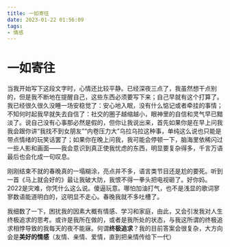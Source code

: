 ```yaml
---
title: 一如寄往
date: 2023-01-22 01:56:09
tags:
- 情感
---
```


# 一如寄往

当我开始写下这段文字时，心情还比较平静。已经深夜三点了，我虽然想干点别的，但是我不断地在提醒自己，这些东西必须要写下来；自己早就有这个打算了。我已经很久很久没睡一场安稳觉了：安心地入眠，没有什么惦记或者牵挂的事情；不知何时起我早就失去自信了：社交的圈子越缩越小，眼神里的自信和灵气早已黯淡了。说自己没有心事那必然是假的，但你让我说出来，首先如果你是在早上问我我会跟你讲“我找不到女朋友”“内卷压力大”乌拉乌拉这种事，单纯这么说也只能是带点情绪的玩笑话罢了；如果你在晚上问我，我可能会停顿一下，脑海里依稀闪过一些人影和画面——我会意识到真正使我忧虑的东西，明显要复杂得多，千言万语最后也会化成一句叹息。



刚刚结束不就的春晚真的一塌糊涂，亮点并不多，语言类节目还是尬的要死。听到一首《马上就会好的》最让我破大防，我恨不得一拳头把电视砸了。好你妈。2022是灾难，你凭什么这么说。傻逼玩意。哪怕加油打气，也不是浅显的歌词寥寥数语能道明白的，这明显不走心。春晚我就不多吐槽了。



我细数了一下，困扰我的因素大概有情感、学习和家庭，由此，又会引发我对人生终极追求的思考。或许是我所在做的，或者是我所处的状态，与我这所谓的终极追求相悖导致的我每天的夜不能寐。何谓**终极追求**？我的目前答案会很复杂，大方向会是**美好的情感**（友情、亲情、爱情，直到把亲情传给下一代）

